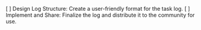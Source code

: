 [ ] Design Log Structure: Create a user-friendly format for the task log.
[ ] Implement and Share: Finalize the log and distribute it to the community for use.
